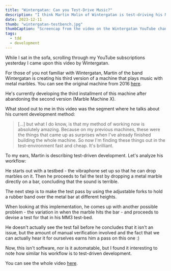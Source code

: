 ```yaml
---
title: "Wintergatan: Can you Test-Drive Music?"
description: "I think Martin Molin of Wintergatan is test-driving his Marble Machine 3. Here is why."
date: 2023-12-11
thumb: "wintergatan-testbench.jpg"
thumbCaption: "Screencap from the video on the Wintergatan YouTube channel showing Martin's test setup"
tags:
  - tdd
  - development
---
```


While I sat in the sofa, scrolling through my YouTube subscriptions yesterday I came upon this video by Wintergatan.

For those of you not familiar with Wintergatan, Martin of the band Wintergatan is creating his third version of a
machine that plays music with metal marbles. You can see the original machine from 2016 [here](https://www.youtube.com/watch?v=IvUU8joBb1Q).

He's currently developing the third installment of this machine after abandoning the second version (Marble Machine X).

What stood out to me in this video was the segment where he talks about his current development method:

> [...] but what I do know, is that my method of working now is absolutely amazing. Because on my previous machines, these were the things that came up as surprises when I've already finished building the whole machine.
> So now I'm finding these things out in the test-environment fast and cheap. It's brilliant.

To my ears, Martin is describing test-driven development. Let's analyze his workflow:

He starts out with a testbed - the vibraphone set up so that he can drop marbles on it.
Then he proceeds to fail the test by dropping a metal marble directly on a bar, concluding that the sound is terrible.

The next step is to make the test pass by using the adjustable forks to hold a rubber band over the metal bar at different heights.

When looking at this implementation, he comes up with another possible problem -
the variation in when the marble hits the bar -
and proceeds to devise a test for that in his MM3 test-bed.

He doesn't actually see the test fail before he concludes that it isn't an issue, but the amount of manual verification
involved and the fact that we can actually hear it for ourselves earns him a pass on this one :)

Now, this isn't software, nor is it automatable, but I found it interesting to note how similar his workflow is to
test-driven development.

You can see the whole video [here](https://www.youtube.com/watch?v=xTYnwKxlLIQ).
